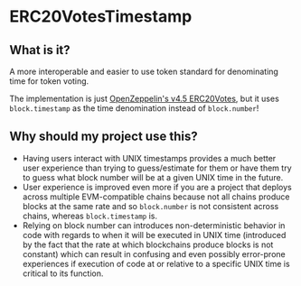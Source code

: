 # ERC20VotesTimestamp

## What is it?

A more interoperable and easier to use token standard for denominating time for token voting.

The implementation is just [OpenZeppelin's v4.5 ERC20Votes](https://github.com/OpenZeppelin/openzeppelin-contracts/blob/afb20119b33072da041c97ea717d3ce4417b5e01/contracts/token/ERC20/extensions/ERC20Votes.sol), but it uses `block.timestamp` as the time denomination instead of `block.number`!

## Why should my project use this?

 - Having users interact with UNIX timestamps provides a much better user experience than trying to guess/estimate for them or have them try to guess what block number will be at a given UNIX time in the future.
 - User experience is improved even more if you are a project that deploys across multiple EVM-compatible chains because not all chains produce blocks at the same rate and so `block.number` is not consistent across chains, whereas `block.timestamp` is.
 - Relying on block number can introduces non-deterministic behavior in code with regards to when it will be executed in UNIX time (introduced by the fact that the rate at which blockchains produce blocks is not constant) which can result in confusing and even possibly error-prone experiences if execution of code at or relative to a specific UNIX time is critical to its function.

